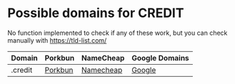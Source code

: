 # Possible domains for CREDIT

No function implemented to check if any of these work, but you can check manually with https://tld-list.com/

| Domain | Porkbun | NameCheap | Google Domains |
|---|---|---|---|
| .credit | [Porkbun](https://porkbun.com/checkout/search?prb=e814663da1&tlds=&idnLanguage=&search=search&q=.credit) | [Namecheap](https://www.namecheap.com/domains/registration/results/?domain=.credit) | [Google](https://domains.google.com/registrar/search?searchTerm=.credit) |

